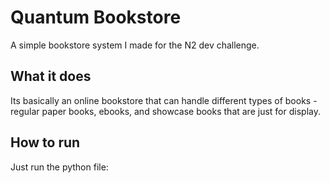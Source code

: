 
# Quantum Bookstore

A simple bookstore system I made for the N2 dev challenge.

## What it does

Its basically an online bookstore that can handle different types of books - regular paper books, ebooks, and showcase books that are just for display.

## How to run

Just run the python file:
